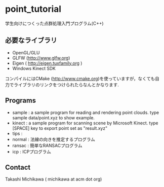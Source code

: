 point_tutorial
==============

学生向けにつくった点群処理入門プログラム(C++)

必要なライブラリ
------------------
- OpenGL/GLU
- GLFW (http://www.glfw.org)
- Eigen ( http://eigen.tuxfamily.org ) 
- Windows Kinect SDK


コンパイルにはCMake (http://www.cmake.org)を使っていますが，なくても自力でライブラリのリンクをつけられたらなんとかなります.

Programs
-------------
- sample : a sample program for reading and rendering point clouds. type sample data/point.xyz to show example.
- kinect : a sample program for scanning scene by Microsoft Kinect. type [SPACE] key to export point set as "result.xyz"
- tips : 
- normal : 法線の向きを推定するプログラム
- ransac : 簡単なRANSACプログラム
- icp    : ICPプログラム

Contact
-------
Takashi Michikawa ( michikawa at acm dot org) 
